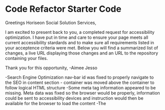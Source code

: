 # Code Refactor Starter Code
Greetings Horiseon Social Solution Services,

I am excited to present back to you, a completed request for accessibility optimization.
I have put in time and care to ensure your page meets all current accessibility stardards and to make sure
all requirements listed in your acceptence criteria were met.  Below you will find a summarized list of changes, a live URL displaying those changes and an URL to the repository containing your files.

Thank you for this opportunity,
-Aimee Jesso

-Search Engine Optimization nav-bar id was fixed to properly navigate to the SEO in content section
-<head> container was moved above the <body> container to follow logical HTML structure
-Some meta tag information appeared to be missing.  Meta data was fixed so the browser would be properly, information could be sent to accessibility devices and instruction would then be available for the browser to load the content
-The <title> tag was changed to be the name of the company and shows in full when the mouse hovers over the tab
-Indenting of parent / children elements and spacing were cleaned up throughout both index.html and style.css for the next developer who works on this project.
-Commented descriptions were placed throughout index.html and style.css documents for easier code reading
-Detailed descriptions were placed in image alt attributes for assistive devices
-I felt that the .float-left and .float-right classes were somewhat vague so I renamed them to 
.left-content-image and .right-content-image as they were only styling the content images
-The .hero class was changed to .hero-image to be more descriptive
-I deleted an unnecessary "Developer" folder to ensure proper loading and browser reading of index.html and style.css
-There were pproximately three containers were improperly contained as <div> tags with classes which where renamed with proper semantics (footer, nav, aside)
-To maintain sequential order of headers, the H2 header in <footer> was changed to H4
-Some CSS Styles were repeated throughout the Benefits and Content containers which are now consolidated and fewer CSS style lines now exist

Live URL:
https://missaimeejay.github.io/HoriseonSocialSolutionServices/
Github Repository URL: https://github.com/MissAimeeJay/HoriseonSocialSolutionServices
![Screenshot](./ProjectScreenshot.png)
